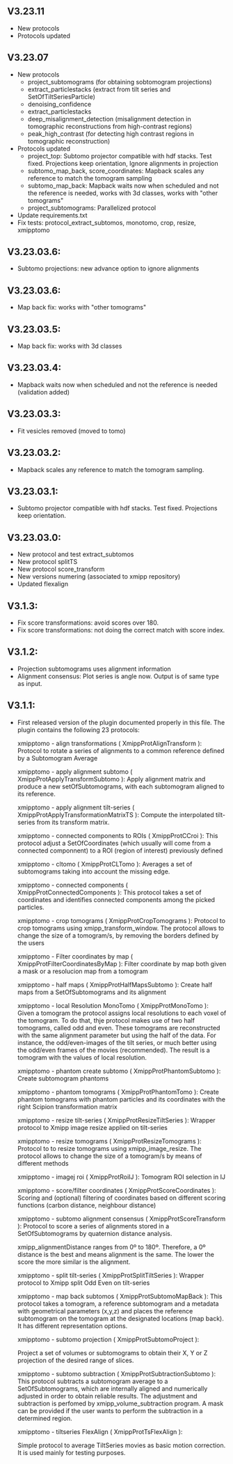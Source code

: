 ## V3.23.11
   - New protocols
   - Protocols updated 

## V3.23.07
   - New protocols
      - project_subtomograms (for obtaining sobtomogram projections)
      - extract_particlestacks (extract from tilt series and SetOfTiltSeriesParticle)
      - denoising_confidence
      - extract_particlestacks
      - deep_misalignment_detection (misalignment detection in tomographic reconstructions from high-contrast regions)
      - peak_high_contrast (for detecting high contrast regions in tomographic reconstruction)
   - Protocols updated 
      - project_top: Subtomo projector compatible with hdf stacks. Test fixed. Projections keep orientation, Ignore alignments in projection
      - subtomo_map_back, score_coordinates: Mapback scales any reference to match the tomogram sampling
      - subtomo_map_back: Mapback waits now when scheduled and not the reference is needed,  works with 3d classes, works with "other tomograms"
      - project_subtomograms: Parallelized protocol 
- Update requirements.txt
- Fix tests: protocol_extract_subtomos, monotomo, crop, resize, xmipptomo


## V3.23.03.6:
 - Subtomo projections: new advance option to ignore alignments
## V3.23.03.6:
 - Map back fix: works with "other tomograms"

## V3.23.03.5:
 - Map back fix: works with 3d classes

## V3.23.03.4:
 - Mapback waits now when scheduled and not the reference is needed (validation added)

## V3.23.03.3:
 - Fit vesicles removed (moved to tomo)

## V3.23.03.2:
 - Mapback scales any reference to match the tomogram sampling.
## V3.23.03.1:
 - Subtomo projector compatible with hdf stacks. Test fixed. Projections keep orientation.

## V3.23.03.0:
 - New protocol and test extract_subtomos
 - New protocol splitTS
 - New protocol score_transform
 - New versions numering (associated to xmipp repository)
 - Updated flexalign


## V3.1.3:
 - Fix score transformations: avoid scores over 180.
 - Fix score transformations: not doing the correct match with score index.

## V3.1.2:
 - Projection subtomograms uses alignment information
 - Alignment consensus: Plot series is angle now. Output is of same type as input.

## V3.1.1:
 - First released version of the plugin documented properly in this file. The plugin contains the following 23 protocols:

   xmipptomo - align transformations ( XmippProtAlignTransform ):
      Protocol to rotate a series of alignments to a common reference defined by a
      Subtomogram Average

   xmipptomo - apply alignment subtomo ( XmippProtApplyTransformSubtomo ):
      Apply alignment matrix and produce a new setOfSubtomograms, with each subtomogram aligned to its reference.

   xmipptomo - apply alignment tilt-series ( XmippProtApplyTransformationMatrixTS ):
      Compute the interpolated tilt-series from its transform matrix.

   xmipptomo - connected components to ROIs ( XmippProtCCroi ):
      This protocol adjust a SetOfCoordinates (which usually will come from a
      connected componnent) to a ROI (region of interest) previously defined

   xmipptomo - cltomo ( XmippProtCLTomo ):
      Averages a set of subtomograms taking into account the missing edge.

   xmipptomo - connected components ( XmippProtConnectedComponents ):
      This protocol takes a set of coordinates and identifies connected
      components among the picked particles.

   xmipptomo - crop tomograms ( XmippProtCropTomograms ):
      Protocol to crop tomograms using xmipp_transform_window.
      The protocol allows to change the size of a tomogram/s, by removing the
      borders defined by the users

   xmipptomo - Filter coordinates by map ( XmippProtFilterCoordinatesByMap ):
      Filter coordinate by map both given a mask or a resolucion map from a tomogram

   xmipptomo - half maps ( XmippProtHalfMapsSubtomo ):
      Create half maps from a SetOfSubtomograms and its alignment

   xmipptomo - local Resolution MonoTomo ( XmippProtMonoTomo ):
      Given a tomogram the protocol assigns local resolutions to each voxel of the tomogram.
      To do that, thje protocol makes use of two half tomograms, called odd and even.
      These tomograms are reconstructed with the same alignment parameter but using the
      half of the data. For instance, the odd/even-images of the tilt series, or much
      better using the odd/even frames of the movies (recommended). The result is a
      tomogram with the values of local resolution.

   xmipptomo - phantom create subtomo ( XmippProtPhantomSubtomo ):
      Create subtomogram phantoms

   xmipptomo - phantom tomograms ( XmippProtPhantomTomo ):
      Create phantom tomograms with phantom particles and its coordinates with the right Scipion transformation matrix

   xmipptomo - resize tilt-series ( XmippProtResizeTiltSeries ):
      Wrapper protocol to Xmipp image resize applied on tilt-series

   xmipptomo - resize tomograms ( XmippProtResizeTomograms ):
      Protocol to to resize tomograms using xmipp_image_resize.
      The protocol allows to change the size of a tomogram/s by means
      of different methods

   xmipptomo - imagej roi ( XmippProtRoiIJ ):
      Tomogram ROI selection in IJ

   xmipptomo - score/filter coordinates ( XmippProtScoreCoordinates ):
      Scoring and (optional) filtering of coordinates based on different scoring
      functions (carbon distance, neighbour distance)

   xmipptomo - subtomo alignment consensus ( XmippProtScoreTransform ):
      Protocol to score a series of alignments stored in a SetOfSubtomograms by
      quaternion distance analysis.

      xmipp_alignmentDistance ranges from 0º to 180º. Therefore, a 0º distance is the best and means alignment is the same.
      The lower the score the more similar is the alignment.

   xmipptomo - split tilt-series ( XmippProtSplitTiltSeries ):
      Wrapper protocol to Xmipp split Odd Even on tilt-series

   xmipptomo - map back subtomos ( XmippProtSubtomoMapBack ):
      This protocol takes a tomogram, a reference subtomogram and a metadata with geometrical parameters
      (x,y,z) and places the reference subtomogram on the tomogram at the designated locations (map back).
      It has different representation options.

   xmipptomo - subtomo projection ( XmippProtSubtomoProject ):

      Project a set of volumes or subtomograms to obtain their X, Y or Z projection of the desired range of slices.

   xmipptomo - subtomo subtraction ( XmippProtSubtractionSubtomo ):
      This protocol subtracts a subtomogram average to a SetOfSubtomograms, which are internally aligned and
      numerically adjusted in order to obtain reliable results. The adjustment and subtraction is perfomed by
      xmipp_volume_subtraction program. A mask can be provided if the user wants to perform the subtraction in a
      determined region.

   xmipptomo - tiltseries FlexAlign ( XmippProtTsFlexAlign ):

      Simple protocol to average TiltSeries movies as basic
      motion correction. It is used mainly for testing purposes.
